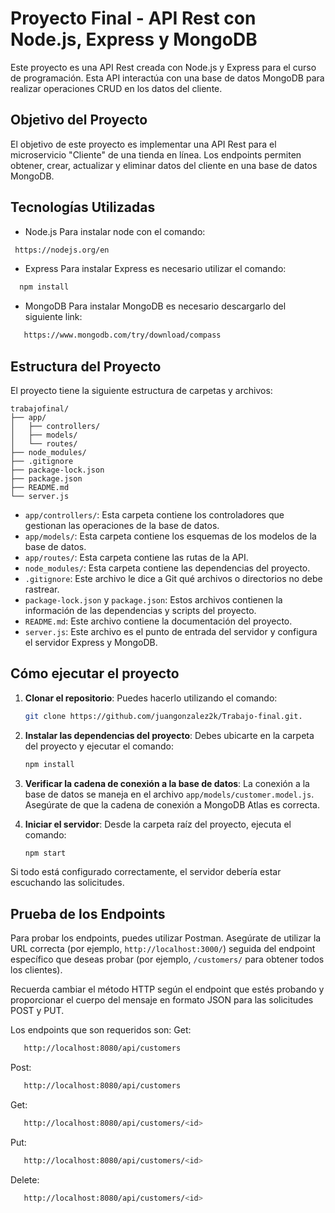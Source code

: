 # Proyecto Final - API Rest con Node.js, Express y MongoDB

Este proyecto es una API Rest creada con Node.js y Express para el curso de programación. Esta API interactúa con una base de datos MongoDB para realizar operaciones CRUD en los datos del cliente.

## Objetivo del Proyecto

El objetivo de este proyecto es implementar una API Rest para el microservicio "Cliente" de una tienda en línea. Los endpoints permiten obtener, crear, actualizar y eliminar datos del cliente en una base de datos MongoDB.

## Tecnologías Utilizadas

- Node.js Para instalar node con el comando:
 ```bash
  https://nodejs.org/en
  ```
- Express Para instalar Express es necesario utilizar el comando:
 ```bash
   npm install
  ```
- MongoDB Para instalar MongoDB es necesario descargarlo del siguiente link:
```bash
   https://www.mongodb.com/try/download/compass
```

## Estructura del Proyecto

El proyecto tiene la siguiente estructura de carpetas y archivos:

```plaintext
trabajofinal/
├── app/
│   ├── controllers/
│   ├── models/
│   └── routes/
├── node_modules/
├── .gitignore
├── package-lock.json
├── package.json
├── README.md
└── server.js
```

- `app/controllers/`: Esta carpeta contiene los controladores que gestionan las operaciones de la base de datos.
- `app/models/`: Esta carpeta contiene los esquemas de los modelos de la base de datos.
- `app/routes/`: Esta carpeta contiene las rutas de la API.
- `node_modules/`: Esta carpeta contiene las dependencias del proyecto.
- `.gitignore`: Este archivo le dice a Git qué archivos o directorios no debe rastrear.
- `package-lock.json` y `package.json`: Estos archivos contienen la información de las dependencias y scripts del proyecto.
- `README.md`: Este archivo contiene la documentación del proyecto.
- `server.js`: Este archivo es el punto de entrada del servidor y configura el servidor Express y MongoDB.

## Cómo ejecutar el proyecto

1. **Clonar el repositorio**: Puedes hacerlo utilizando el comando:

   ```bash
   git clone https://github.com/juangonzalez2k/Trabajo-final.git.
   ```

3. **Instalar las dependencias del proyecto**: Debes ubicarte en la carpeta del proyecto y ejecutar el comando:

   ```bash
   npm install
   ```

5. **Verificar la cadena de conexión a la base de datos**: La conexión a la base de datos se maneja en el archivo `app/models/customer.model.js`. Asegúrate de que la cadena de conexión a MongoDB Atlas es correcta.

6. **Iniciar el servidor**: Desde la carpeta raíz del proyecto, ejecuta el comando:
   ```bash
   npm start
   ```
Si todo está configurado correctamente, el servidor debería estar escuchando las solicitudes.

## Prueba de los Endpoints

Para probar los endpoints, puedes utilizar Postman. Asegúrate de utilizar la URL correcta (por ejemplo, `http://localhost:3000/`) seguida del endpoint específico que deseas probar (por ejemplo, `/customers/` para obtener todos los clientes).

Recuerda cambiar el método HTTP según el endpoint que estés probando y proporcionar el cuerpo del mensaje en formato JSON para las solicitudes POST y PUT.

Los endpoints que son requeridos son:
Get: 
```bash
   http://localhost:8080/api/customers
```
Post:
```bash
   http://localhost:8080/api/customers
```
Get:
```bash
   http://localhost:8080/api/customers/<id>
```
Put:
```bash
   http://localhost:8080/api/customers/<id>
```
Delete:
```bash
   http://localhost:8080/api/customers/<id>
```
